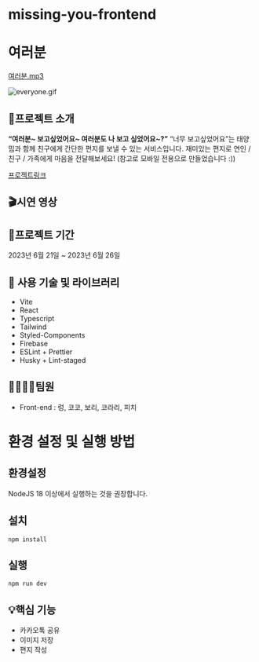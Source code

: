 # missing-you-frontend

# 여러분

[여러분.mp3](https://s3-us-west-2.amazonaws.com/secure.notion-static.com/00268543-3cea-467c-a0da-3efc278ef87f/%EC%97%AC%EB%9F%AC%EB%B6%84.mp3)

![everyone.gif](https://s3-us-west-2.amazonaws.com/secure.notion-static.com/b0611fa9-a19d-40dd-907b-8848d820ec18/everyone.gif)

## 📢프로젝트 소개

**“여러분~ 보고싶었어요~ 여러분도 나 보고 싶었어요~?”**
“너무 보고싶었어요”는 태양 밈과 함께 친구에게 간단한 편지를 보낼 수 있는 서비스입니다.
재미있는 편지로 연인 / 친구 / 가족에게 마음을 전달해보세요!
(참고로 모바일 전용으로 만들었습니다 :))

[프로젝트링크](https://missing-you-frontend.vercel.app/)

## 🎬시연 영상

## 📅프로젝트 기간

2023년 6월 21일 ~ 2023년 6월 26일

## **🔨 사용 기술 및 라이브러리**

- Vite
- React
- Typescript
- Tailwind
- Styled-Components
- Firebase
- ESLint + Prettier
- Husky + Lint-staged

## **👨‍👩‍👧‍👦팀원**

- Front-end : 렁, 코코, 보리, 코라리, 피치

# 환경 설정 및 실행 방법

## 환경설정

NodeJS 18 이상에서 실행하는 것을 권장합니다.

## 설치

`npm install`

## 실행

`npm run dev`

## 💡핵심 기능

- 카카오톡 공유
- 이미지 저장
- 편지 작성
